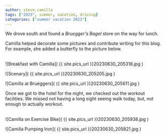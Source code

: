 ```yaml
---
author: steve,camilla
tags: ["2023", summer, vacation, driving]
categories: ["summer vacation 2023"]
---
```

We drove south and found a *Bruegger's Bagel* store on the way for lunch.  

Camilla helped decorate some pictures and contribute writing for this blog.  For example, she added a butterfly to the picture below.  
<br/>

![Breakfast with Camilla]( {{ site.pics_url }}20230630_205318.jpg )
<br/>

![Scenary]( {{ site.pics_url }}20230630_205205.jpg )
<br/>

![Camilla at Brueggers]( {{ site.pics_url }}20230630_205611.jpg )
<br/>

Once we got to the hotel for the night, we checked out the workout facilities. We missed not having a long sight seeing walk today, but, not enough to actually workout.  
<br/>

![Camilla on Exercise Bike]( {{ site.pics_url }}20230630_205938.jpg )
<br/>

![Camilla Pumping Iron]( {{ site.pics_url }}20230630_205821.jpg )
<br/>
